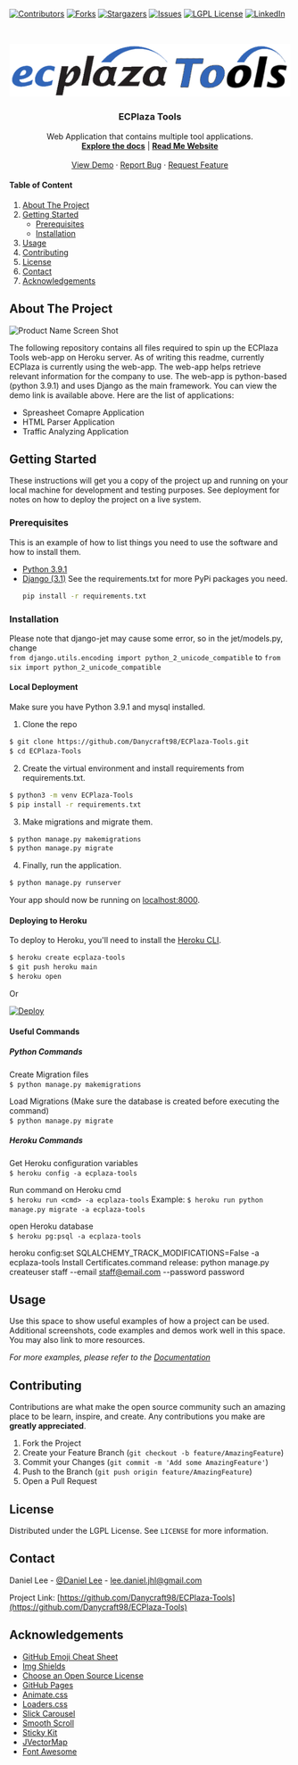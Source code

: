 <!--
*** Thanks for checking out the Best-README-Template. If you have a suggestion
*** that would make this better, please fork the repo and create a pull request
*** or simply open an issue with the tag "enhancement".
*** Thanks again! Now go create something AMAZING! :D
***
*** I'm using markdown "reference style" links for readability.
*** Reference links are enclosed in brackets [ ] instead of parentheses ( ).
*** See the bottom of this document for the declaration of the reference variables
*** for contributors-url, forks-url, etc. This is an optional, concise syntax you may use.
*** https://www.markdownguide.org/basic-syntax/#reference-style-links
-->
[![Contributors][contributors-shield]][contributors-url]
[![Forks][forks-shield]][forks-url]
[![Stargazers][stars-shield]][stars-url]
[![Issues][issues-shield]][issues-url]
[![LGPL License][license-shield]][license-url]
[![LinkedIn][linkedin-shield]][linkedin-url]

<br />
<p align="center">
    <a href="https://github.com/Danycraft98/ECPlaza-Tools">
        <img src="static/images/logo.png" alt="Logo">
    </a>
    <h3 align="center">ECPlaza Tools</h3>
    <p align="center">
        Web Application that contains multiple tool applications.
        <br />
        <a href="https://github.com/Danycraft98/ECPlaza-Tools/wiki"><strong>Explore the docs</strong></a> | 
        <a href="https://danycraft98.github.io/ECPlaza-Tools/"><strong>Read Me Website</strong></a>
        <br />
        <br />
        <a href="https://ecplaza-tools.herokuapp.com/">View Demo</a>
        ·
        <a href="https://github.com/Danycraft98/ECPlaza-Tools/issues">Report Bug</a>
        ·
        <a href="https://github.com/Danycraft98/ECPlaza-Tools/issues">Request Feature</a>
    </p>
</p>

<!-- TABLE OF CONTENTS -->
#### Table of Content
1. [About The Project](#about-the-project)
2. [Getting Started](#getting-started)
   * [Prerequisites](#prerequisites)
   * [Installation](#installation)
3. [Usage](#usage)
4. [Contributing](#contributing)
5. [License](#license)
6. [Contact](#contact)
7. [Acknowledgements](#acknowledgements)


<!-- ABOUT THE PROJECT -->
## About The Project

![Product Name Screen Shot][product-screenshot]

The following repository contains all files required to spin up the ECPlaza Tools web-app on Heroku server. As of writing this readme, currently ECPlaza is currently using the web-app. The web-app helps retrieve relevant information for the company to use. The web-app is python-based (python 3.9.1) and uses Django as the main framework. You can view the demo link is available above. Here are the list of applications:


* Spreasheet Comapre Application
* HTML Parser Application
* Traffic Analyzing Application


<!-- GETTING STARTED -->
## Getting Started

These instructions will get you a copy of the project up and running on your local machine for development and testing purposes. See deployment for notes on how to deploy the project on a live system.

### Prerequisites

This is an example of how to list things you need to use the software and how to install them.
* [Python 3.9.1](https://python.org/)
* [Django (3.1)](https://www.djangoproject.com/)
See the requirements.txt for more PyPi packages you need.
  ```sh
  pip install -r requirements.txt
  ```

### Installation

Please note that django-jet may cause some error, so in the jet/models.py, change<br/>
`from django.utils.encoding import python_2_unicode_compatible` to
`from six import python_2_unicode_compatible`

#### Local Deployment
Make sure you have Python 3.9.1 and mysql installed. 

1. Clone the repo
```sh
$ git clone https://github.com/Danycraft98/ECPlaza-Tools.git
$ cd ECPlaza-Tools
```
2. Create the virtual environment and install requirements from requirements.txt.
```sh
$ python3 -m venv ECPlaza-Tools
$ pip install -r requirements.txt
```
3. Make migrations and migrate them.
```sh
$ python manage.py makemigrations
$ python manage.py migrate
```
4. Finally, run the application.
```sh
$ python manage.py runserver
```

Your app should now be running on [localhost:8000](http://localhost:8000/).


#### Deploying to Heroku

To deploy to Heroku, you'll need to install the [Heroku CLI](https://devcenter.heroku.com/articles/heroku-cli).

```sh
$ heroku create ecplaza-tools
$ git push heroku main
$ heroku open
```

Or

[![Deploy](https://www.herokucdn.com/deploy/button.svg)](https://heroku.com/deploy?template=https://github.com/Danycraft98/ECPlaza-Tools)
#### Useful Commands
##### Python Commands
Create Migration files<br/>
`$ python manage.py makemigrations`

Load Migrations (Make sure the database is created before executing the command)<br/>
`$ python manage.py migrate`

##### Heroku Commands
Get Heroku configuration variables<br/>
`$ heroku config -a ecplaza-tools`

Run command on Heroku cmd<br/>
`$ heroku run <cmd> -a ecplaza-tools`
Example: `$ heroku run python manage.py migrate -a ecplaza-tools`

open Heroku database<br/>
`$ heroku pg:psql -a ecplaza-tools`


heroku config:set SQLALCHEMY_TRACK_MODIFICATIONS=False -a ecplaza-tools
Install Certificates.command
release: python manage.py createuser staff --email staff@email.com --password password


<!-- USAGE EXAMPLES -->
## Usage

Use this space to show useful examples of how a project can be used. Additional screenshots, code examples and demos work well in this space. You may also link to more resources.

_For more examples, please refer to the [Documentation](https://github.com/Danycraft98/ECPlaza-Tools/wiki)_



<!-- CONTRIBUTING -->
## Contributing

Contributions are what make the open source community such an amazing place to be learn, inspire, and create. Any contributions you make are **greatly appreciated**.

1. Fork the Project
2. Create your Feature Branch (`git checkout -b feature/AmazingFeature`)
3. Commit your Changes (`git commit -m 'Add some AmazingFeature'`)
4. Push to the Branch (`git push origin feature/AmazingFeature`)
5. Open a Pull Request



<!-- LICENSE -->
## License

Distributed under the LGPL License. See `LICENSE` for more information.



<!-- CONTACT -->
## Contact

Daniel Lee - [@Daniel Lee](https://www.linkedin.com/in/daniel-lee-jhl/) - lee.daniel.jhl@gmail.com

Project Link: [https://github.com/Danycraft98/ECPlaza-Tools](https://github.com/Danycraft98/ECPlaza-Tools)



<!-- ACKNOWLEDGEMENTS -->
## Acknowledgements
* [GitHub Emoji Cheat Sheet](https://www.webpagefx.com/tools/emoji-cheat-sheet)
* [Img Shields](https://shields.io)
* [Choose an Open Source License](https://choosealicense.com)
* [GitHub Pages](https://pages.github.com)
* [Animate.css](https://daneden.github.io/animate.css)
* [Loaders.css](https://connoratherton.com/loaders)
* [Slick Carousel](https://kenwheeler.github.io/slick)
* [Smooth Scroll](https://github.com/cferdinandi/smooth-scroll)
* [Sticky Kit](http://leafo.net/sticky-kit)
* [JVectorMap](http://jvectormap.com)
* [Font Awesome](https://fontawesome.com)





<!-- MARKDOWN LINKS & IMAGES -->
<!-- https://www.markdownguide.org/basic-syntax/#reference-style-links -->
[logo-uri]: static/images/logo.png
[contributors-shield]: https://img.shields.io/github/contributors/Danycraft98/ECPlaza-Tools.svg?style=for-the-badge
[contributors-url]: https://github.com/Danycraft98/ECPlaza-Tools/graphs/contributors
[forks-shield]: https://img.shields.io/github/forks/Danycraft98/ECPlaza-Tools.svg?style=for-the-badge
[forks-url]: https://github.com/Danycraft98/ECPlaza-Tools/network/members
[stars-shield]: https://img.shields.io/github/stars/Danycraft98/ECPlaza-Tools.svg?style=for-the-badge
[stars-url]: https://github.com/Danycraft98/ECPlaza-Tools/stargazers
[issues-shield]: https://img.shields.io/github/issues/Danycraft98/ECPlaza-Tools.svg?style=for-the-badge
[issues-url]: https://github.com/Danycraft98/ECPlaza-Tools/issues
[license-shield]: https://img.shields.io/github/license/Danycraft98/ECPlaza-Tools.svg?style=for-the-badge
[license-url]: https://github.com/Danycraft98/ECPlaza-Tools/blob/master/LICENSE.txt
[linkedin-shield]: https://img.shields.io/badge/-LinkedIn-black.svg?style=for-the-badge&logo=linkedin&colorB=555
[linkedin-url]: https://www.linkedin.com/in/daniel-lee-jhl/
[product-screenshot]: https://repository-images.githubusercontent.com/337784703/ce9f1180-825e-11eb-8bcc-04a652fb8f1e
